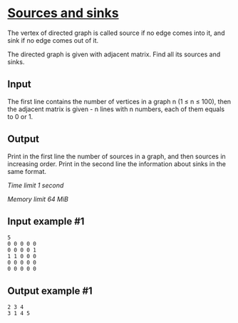 # [Sources and sinks](https://www.e-olymp.com/en/contests/9060/problems/78605)

The vertex of directed graph is called source if no edge comes into it, and sink if no edge comes out of it.

The directed graph is given with adjacent matrix. Find all its sources and sinks.

## Input

The first line contains the number of vertices in a graph n (1 ≤ n ≤ 100), then the adjacent matrix is given - n lines with n numbers, each of them equals to 0 or 1.

## Output

Print in the first line the number of sources in a graph, and then sources in increasing order. Print in the second line the information about sinks in the same format.

_Time limit 1 second_

_Memory limit 64 MiB_

## Input example #1
```
5
0 0 0 0 0
0 0 0 0 1
1 1 0 0 0
0 0 0 0 0
0 0 0 0 0
```

## Output example #1
```
2 3 4
3 1 4 5
```
